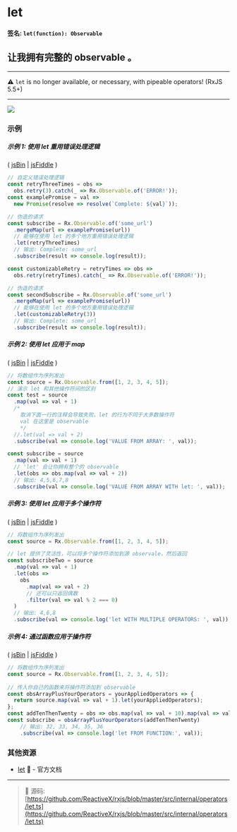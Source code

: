 # let

#### 签名: `let(function): Observable`

## 让我拥有完整的 observable 。

---

:warning: `let` is no longer available, or necessary, with pipeable operators!
(RxJS 5.5+)

---

<div class="ua-ad"><a href="https://ultimateangular.com/?ref=76683_kee7y7vk"><img src="https://ultimateangular.com/assets/img/banners/ua-leader.svg"></a></div>

### 示例

##### 示例 1: 使用 let 重用错误处理逻辑

( [jsBin](http://jsbin.com/rosuborara/1/edit?js,console) |
[jsFiddle](https://jsfiddle.net/btroncone/qtq1h8vw/) )

```js
// 自定义错误处理逻辑
const retryThreeTimes = obs =>
  obs.retry(3).catch(_ => Rx.Observable.of('ERROR!'));
const examplePromise = val =>
  new Promise(resolve => resolve(`Complete: ${val}`));

// 伪造的请求
const subscribe = Rx.Observable.of('some_url')
  .mergeMap(url => examplePromise(url))
  // 能够在使用 let 的多个地方重用错误处理逻辑
  .let(retryThreeTimes)
  // 输出: Complete: some_url
  .subscribe(result => console.log(result));

const customizableRetry = retryTimes => obs =>
  obs.retry(retryTimes).catch(_ => Rx.Observable.of('ERROR!'));

// 伪造的请求
const secondSubscribe = Rx.Observable.of('some_url')
  .mergeMap(url => examplePromise(url))
  // 能够在使用 let 的多个地方重用错误处理逻辑
  .let(customizableRetry(3))
  // 输出: Complete: some_url
  .subscribe(result => console.log(result));
```

##### 示例 2: 使用 let 应用于 map

( [jsBin](http://jsbin.com/jiyupaxomo/edit?js,console) |
[jsFiddle](https://jsfiddle.net/btroncone/6n7w3b22/) )

```js
// 将数组作为序列发出
const source = Rx.Observable.from([1, 2, 3, 4, 5]);
// 演示 let 和其他操作符间的区别
const test = source
  .map(val => val + 1)
  /*
    取消下面一行的注释会导致失败，let 的行为不同于大多数操作符
    val 在这里是 observable
    */
  //.let(val => val + 2)
  .subscribe(val => console.log('VALUE FROM ARRAY: ', val));

const subscribe = source
  .map(val => val + 1)
  // 'let' 会让你拥有整个的 observable 
  .let(obs => obs.map(val => val + 2))
  // 输出: 4,5,6,7,8
  .subscribe(val => console.log('VALUE FROM ARRAY WITH let: ', val));
```

##### 示例 3: 使用 let 应用于多个操作符

( [jsBin](http://jsbin.com/zamizapaho/1/edit?js,console) |
[jsFiddle](https://jsfiddle.net/btroncone/gxsq1woc/) )

```js
// 将数组作为序列发出
const source = Rx.Observable.from([1, 2, 3, 4, 5]);

// let 提供了灵活性，可以将多个操作符添加到源 observale，然后返回
const subscribeTwo = source
  .map(val => val + 1)
  .let(obs =>
    obs
      .map(val => val + 2)
      // 还可以只返回偶数
      .filter(val => val % 2 === 0)
  )
  // 输出: 4,6,8
  .subscribe(val => console.log('let WITH MULTIPLE OPERATORS: ', val));
```

##### 示例 4: 通过函数应用于操作符

( [jsBin](http://jsbin.com/vojelelamu/1/edit?js,console) |
[jsFiddle](https://jsfiddle.net/btroncone/ah09dL9e/) )

```js
// 将数组作为序列发出
const source = Rx.Observable.from([1, 2, 3, 4, 5]);
 
// 传入你自己的函数来将操作符添加到 observable 
const obsArrayPlusYourOperators = yourAppliedOperators => {
  return source.map(val => val + 1).let(yourAppliedOperators);
};
const addTenThenTwenty = obs => obs.map(val => val + 10).map(val => val + 20);
const subscribe = obsArrayPlusYourOperators(addTenThenTwenty)
	// 输出: 32, 33, 34, 35, 36
	.subscribe(val => console.log('let FROM FUNCTION:', val));
```

### 其他资源

- [let](https://github.com/Reactive-Extensions/RxJS/blob/master/doc/api/core/operators/let.md) :newspaper: - 官方文档

---
> :file_folder: 源码:  [https://github.com/ReactiveX/rxjs/blob/master/src/internal/operators/let.ts](https://github.com/ReactiveX/rxjs/blob/master/src/internal/operators/let.ts)
